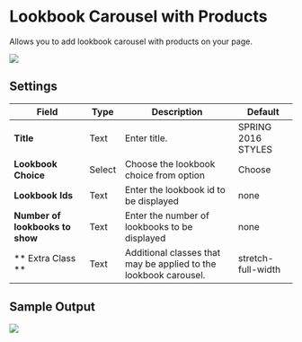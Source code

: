 # Lookbook Carousel with Products

Allows you to add lookbook carousel with products on your page.

![](http://transvelo.github.io/docs/bewear/images/vc-lookbook-carousel-products-setting.png)

## Settings

| Field | Type | Description | Default
| -- | -- | -- | -- |
| **Title** | Text |  Enter title. | SPRING 2016 STYLES
| **Lookbook Choice** | Select |  Choose the lookbook choice from option | Choose
| **Lookbook Ids** | Text | Enter the lookbook id to be displayed |none
| **Number of lookbooks to show** | Text | Enter the number of lookbooks to be displayed | none
| ** Extra Class ** | Text | Additional classes that may be applied to the lookbook carousel. | stretch-full-width

## Sample Output

![](http://transvelo.github.io/docs/bewear/images/vc-lookbook-carousel-products-output.png)
